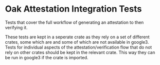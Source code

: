 # Oak Attestation Integration Tests

Tests that cover the full workflow of generating an attestation to then
verifying it.

These tests are kept in a seperate crate as they rely on a set of different
crates, some which are and some of which are not available in google3. Tests for
individual aspects of the attestation/verification flow that do not rely on
other crates should be kept in the relevant crate. This way they can be run in
google3 if the crate is imported.
